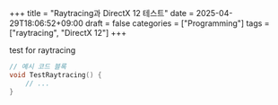 +++
title = "Raytracing과 DirectX 12 테스트"
date = 2025-04-29T18:06:52+09:00
draft = false
categories = ["Programming"]
tags = ["raytracing", "DirectX 12"]
+++

test for raytracing

```cpp
// 예시 코드 블록
void TestRaytracing() {
    // ...
}
```

